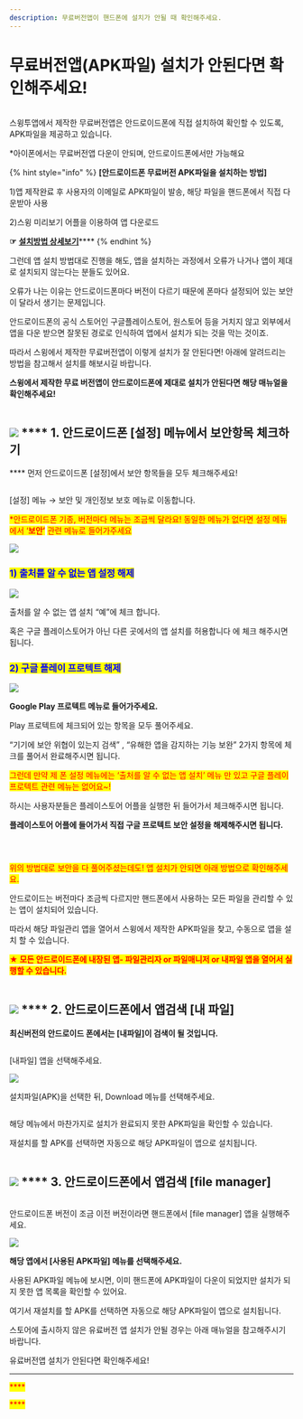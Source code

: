 ```yaml
---
description: 무료버전앱이 핸드폰에 설치가 안될 때 확인해주세요.
---
```


# 무료버전앱(APK파일) 설치가 안된다면 확인해주세요!

<figure><img src="../../.gitbook/assets/구분선.PNG" alt=""><figcaption></figcaption></figure>

스윙투앱에서 제작한 무료버전앱은 안드로이드폰에 직접 설치하여 확인할 수 있도록, APK파일을 제공하고 있습니다.&#x20;

\*아이폰에서는 무료버전앱 다운이 안되며, 안드로이드폰에서만 가능해요

{% hint style="info" %}
**\[안드로이드폰 무료버전 APK파일을 설치하는 방법]**

1\)앱 제작완료 후 사용자의 이메일로 APK파일이 발송, 해당 파일을 핸드폰에서 직접 다운받아 사용

2\)스윙 미리보기 어플을 이용하여 앱 다운로드

**☞** [**설치방법 상세보기**](https://documentation.swing2app.co.kr/manual/swingpreview)****
{% endhint %}

그런데 앱 설치 방법대로 진행을 해도, 앱을 설치하는 과정에서 오류가 나거나 앱이 제대로 설치되지 않는다는 분들도 있어요.

오류가 나는 이유는 안드로이드폰마다 버전이 다르기 때문에 폰마다 설정되어 있는 보안이 달라서 생기는 문제입니다.

안드로이드폰의 공식 스토어인 구글플레이스토어, 원스토어 등을 거치지 않고 외부에서 앱을 다운 받으면 잘못된 경로로 인식하여 앱에서 설치가 되는 것을 막는 것이죠.

따라서 스윙에서 제작한 무료버전앱이 이렇게 설치가 잘 안된다면! 아래에 알려드리는 방법을 참고해서 설치를 해보시길 바랍니다.

**스윙에서 제작한 무료 버전앱이 안드로이드폰에 제대로 설치가 안된다면 해당 매뉴얼을 확인해주세요!**

<figure><img src="../../.gitbook/assets/구분선.PNG" alt=""><figcaption></figcaption></figure>

## ![](https://wp.swing2app.co.kr/wp-content/uploads/2018/09/%EB%8B%A8%EB%9D%BD1-1.png) **** 1. 안드로이드폰 \[설정] 메뉴에서 보안항목 체크하기

&#x20;**** 먼저 안드로이드폰 \[설정]에서 보안 항목들을 모두 체크해주세요!

<figure><img src="../../.gitbook/assets/보안4.png" alt=""><figcaption></figcaption></figure>

\[설정] 메뉴 → 보안 및 개인정보 보호 메뉴로 이동합니다.

<mark style="color:red;">\*안드로이드폰 기종, 버전마다 메뉴는 조금씩 달라요! 동일한 메뉴가 없다면 설정 메뉴에서 ‘</mark><mark style="color:red;">**보안’**</mark> <mark style="color:red;"></mark><mark style="color:red;">관련 메뉴로 들어가주세요</mark>

![](https://wp.swing2app.co.kr/wp-content/uploads/2018/09/%ED%99%94%EC%82%B4%ED%91%9C-2.png)

### <mark style="color:blue;">**1) 출처를 알 수 없는 앱 설정 해제**</mark>

![](https://wp.swing2app.co.kr/wp-content/uploads/2018/10/%EC%95%B1%EB%B3%B4%EC%95%883.png)

출처를 알 수 없는 앱 설치 “예”에 체크 합니다.

혹은 구글 플레이스토어가 아닌 다른 곳에서의 앱 설치를 허용합니다 에 체크 해주시면 됩니다.



### <mark style="color:blue;">**2) 구글 플레이 프로텍트 해제**</mark>

![](https://wp.swing2app.co.kr/wp-content/uploads/2018/10/%EC%95%B1%EB%B3%B4%EC%95%882.png)

**Google Play 프로텍트 메뉴로 들어가주세요.**

Play 프로텍트에 체크되어 있는 항목을 모두 풀어주세요.

“기기에 보안 위협이 있는지 검색” , “유해한 앱을 감지하는 기능 보완” 2가지 항목에 체크를 풀어서 완료해주시면 됩니다.



<mark style="color:red;">그런데 만약 제 폰 설정 메뉴에는 ‘출처를 알 수 없는 앱 설치’ 메뉴 만 있고 구글 플레이 프로텍트 관련 메뉴는 없어요\~!</mark>

하시는 사용자분들은 플레이스토어 어플을 실행한 뒤 들어가서 체크해주시면 됩니다.

**플레이스토어 어플에 들어가서 직접 구글 프로텍트 보안 설정을 해제해주시면 됩니다.**

<figure><img src="../../.gitbook/assets/프로텍트1.png" alt=""><figcaption></figcaption></figure>

<figure><img src="../../.gitbook/assets/프로텍트2.png" alt=""><figcaption></figcaption></figure>

<figure><img src="../../.gitbook/assets/프로텍트3.png" alt=""><figcaption></figcaption></figure>

<mark style="color:red;">위의 방법대로 보안을 다 풀어주셨는데도! 앱 설치가 안되면 아래 방법으로 확인해주세요.</mark>

안드로이드는 버전마다 조금씩 다르지만 핸드폰에서 사용하는 모든 파일을 관리할 수 있는 앱이 설치되어 있습니다.

따라서 해당 파일관리 앱을 열어서 스윙에서 제작한 APK파일을 찾고, 수동으로 앱을 설치 할 수 있습니다.

<mark style="color:red;">**★ 모든 안드로이드폰에 내장된 앱- 파일관리자 or 파일매니저 or 내파일 앱을 열어서 실행할 수 있습니다.**</mark>

<figure><img src="../../.gitbook/assets/구분선.PNG" alt=""><figcaption></figcaption></figure>

## ![](https://wp.swing2app.co.kr/wp-content/uploads/2018/09/%EB%8B%A8%EB%9D%BD1-1.png) **** 2. 안드로이드폰에서 앱검색 \[내 파일]

**최신버전의 안드로이드 폰에서는 \[내파일]이 검색이 될 것입니다.**

<figure><img src="../../.gitbook/assets/APK파일설치430 (1).png" alt=""><figcaption></figcaption></figure>

\[내파일] 앱을 선택해주세요.



![](https://wp.swing2app.co.kr/wp-content/uploads/2018/10/APK%ED%8C%8C%EC%9D%BC%EC%84%A4%EC%B9%9812.png)

설치파일(APK)을 선택한 뒤, Download 메뉴를 선택해주세요.

<figure><img src="../../.gitbook/assets/APK파일설치13-430png.png" alt=""><figcaption></figcaption></figure>

해당 메뉴에서 마찬가지로 설치가 완료되지 못한 APK파일을 확인할 수 있습니다.

재설치를 할 APK를 선택하면 자동으로 해당 APK파일이 앱으로 설치됩니다.

<figure><img src="../../.gitbook/assets/구분선.PNG" alt=""><figcaption></figcaption></figure>

## ![](https://wp.swing2app.co.kr/wp-content/uploads/2018/09/%EB%8B%A8%EB%9D%BD1-1.png) **** 3. 안드로이드폰에서 앱검색 \[file manager]

<figure><img src="../../.gitbook/assets/APK파일설치430.png" alt=""><figcaption></figcaption></figure>

안드로이드폰 버전이 조금 이전 버전이라면 핸드폰에서 \[file manager] 앱을 실행해주세요.



![](https://wp.swing2app.co.kr/wp-content/uploads/2018/10/APK%ED%8C%8C%EC%9D%BC%EC%84%A4%EC%B9%9810.png)

**해당 앱에서 \[사용된 APK파일] 메뉴를 선택해주세요.**

사용된 APK파일 메뉴에 보시면, 이미 핸드폰에 APK파일이 다운이 되었지만 설치가 되지 못한 앱 목록을 확인할 수 있어요.

여기서 재설치를 할 APK를 선택하면 자동으로 해당 APK파일이 앱으로 설치됩니다.





스토어에 출시하지 않은 유료버전 앱 설치가 안될 경우는 아래 매뉴얼을 참고해주시기 바랍니다.

&#x20;유료버전앱 설치가 안된다면 확인해주세요!

***

<mark style="color:red;">****</mark>

<mark style="color:red;">****</mark>

